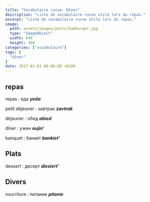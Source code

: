```yaml
---
title: "Vocabulaire russe: Dîner"
description: "Liste de vocabulaire russe utile lors du repas."
excerpt: "Liste de vocabulaire russe utile lors du repas."
image:
  path: assets/images/posts/hamburger.jpg
  type: "ImageObject"
  width: 640
  height: 360
categories: ["vocabulaire"]
tags: [
  "dîner"
]
date: 2017-01-01 00:00:00 +0100
---
```


## repas

repas
: еда
*__yeda__*

petit déjeuner
: завтрак
*__zavtrak__*

déjeuner
: обед
*__abied__*

dîner
: ужин
*__oujin'__*

banquet
: банкет
*__bankiet'__*


## Plats

dessert
: десерт
*__diesiert'__*


## Divers

nourriture
: питание
*__pitanie__*
